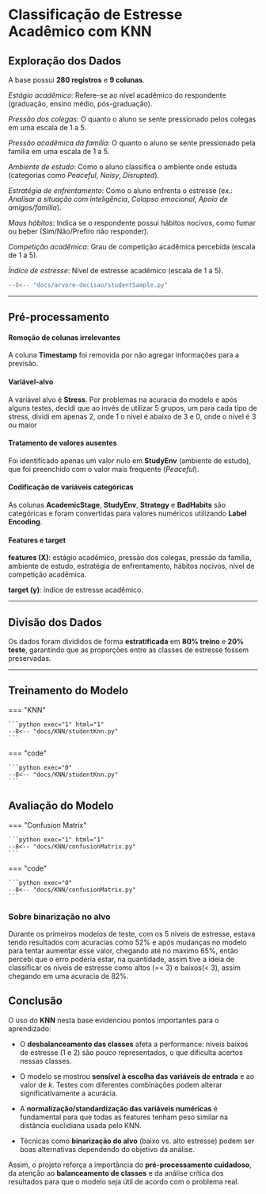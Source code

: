 # Classificação de Estresse Acadêmico com KNN

##	Exploração dos Dados

A base possui **280 registros** e **9 colunas**.

*Estágio acadêmico*: Refere-se ao nível acadêmico do respondente (graduação, ensino médio, pós-graduação).

*Pressão dos colegas*: O quanto o aluno se sente pressionado pelos colegas em uma escala de 1 a 5.

*Pressão acadêmica da família*: O quanto o aluno se sente pressionado pela família em uma escala de 1 a 5.

*Ambiente de estudo*: Como o aluno classifica o ambiente onde estuda (categorias como *Peaceful*, *Noisy*, *Disrupted*).

*Estratégia de enfrentamento*: Como o aluno enfrenta o estresse (ex.: *Analisar a situação com inteligência*, *Colapso emocional*, *Apoio de amigos/família*).

*Maus hábitos*: Indica se o respondente possui hábitos nocivos, como fumar ou beber (Sim/Não/Prefiro não responder).

*Competição acadêmica*: Grau de competição acadêmica percebida (escala de 1 a 5).

*Índice de estresse*: Nível de estresse acadêmico (escala de 1 a 5).

```python exec="1"
--8<-- "docs/arvore-decisao/studentSample.py"
```

---

##	Pré-processamento

#### Remoção de colunas irrelevantes
A coluna **Timestamp** foi removida por não agregar informações para a previsão.

#### Variável-alvo
A variável alvo é **Stress**.
Por problemas na acuracia do modelo e após alguns testes, decidi que ao invés de utilizar 5 grupos, um para cada tipo de stress, dividi em apenas 2, onde 1 o  nivel é abaixo de 3 e 0, onde o nível é 3 ou maior

#### Tratamento de valores ausentes
Foi identificado apenas um valor nulo em **StudyEnv** (ambiente de estudo), que foi preenchido com o valor mais frequente (*Peaceful*).

#### Codificação de variáveis categóricas
As colunas **AcademicStage**, **StudyEnv**, **Strategy** e **BadHabits** são categóricas e foram convertidas para valores numéricos utilizando **Label Encoding**.

#### Features e target

**features (X)**: estágio acadêmico, pressão dos colegas, pressão da família, ambiente de estudo, estratégia de enfrentamento, hábitos nocivos, nível de competição acadêmica.  

**target (y)**: índice de estresse acadêmico.

---

##	Divisão dos Dados
Os dados foram divididos de forma **estratificada** em **80% treino** e **20% teste**, garantindo que as proporções entre as classes de estresse fossem preservadas.

---

##	Treinamento do Modelo

=== "KNN"

    ```python exec="1" html="1"
    --8<-- "docs/KNN/studentKnn.py"
    ```


=== "code"

    ```python exec="0"
    --8<-- "docs/KNN/studentKnn.py"
    ```


##	Avaliação do Modelo


=== "Confusion Matrix"

    ```python exec="1" html="1"
    --8<-- "docs/KNN/confusionMatrix.py"
    ```


=== "code"

    ```python exec="0"
    --8<-- "docs/KNN/confusionMatrix.py"
    ```

### Sobre binarização no alvo
Durante os primeiros modelos de teste, com os 5 niveis de estresse, estava tendo resultados com acuracias como 52% e após mudanças no modelo para tentar aumentar esse valor, chegando até no maximo 65%, então percebi que o erro poderia estar, na quantidade, assim tive a ideia de classificar os niveis de estresse como altos (=< 3) e baixos(< 3), assim chegando em uma acuracia de 82%.


##  Conclusão

O uso do **KNN** nesta base evidenciou pontos importantes para o aprendizado:

- O **desbalanceamento das classes** afeta a performance: níveis baixos de estresse (1 e 2) são pouco representados, o que dificulta acertos nessas classes.

- O modelo se mostrou **sensível à escolha das variáveis de entrada** e ao valor de *k*. Testes com diferentes combinações podem alterar significativamente a acurácia.  

- A **normalização/standardização das variáveis numéricas** é fundamental para que todas as features tenham peso similar na distância euclidiana usada pelo KNN.  

- Técnicas como **binarização do alvo** (baixo vs. alto estresse) podem ser boas alternativas dependendo do objetivo da análise.  

Assim, o projeto reforça a importância do **pré-processamento cuidadoso**, da atenção ao **balanceamento de classes** e da análise crítica dos resultados para que o modelo seja útil de acordo com o problema real.
